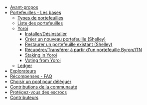 - [Avant-propos](fr/index.md)
- [Portefeuilles - Les bases](fr/wallets.md)
  - [Types de portefeuilles](fr/Wallets/types.md)
  - [Liste des portefeuilles](fr/Wallets/list.md)
  - [Yoroi](fr/Wallets/Yoroi/yoroi.md)
    - [Installer/Désinstaller](fr/Wallets/Yoroi/yoroi.md#install)
    - [Créer un nouveau portefeuille (Shelley)](fr/Wallets/Yoroi/create.md)
    - [Restaurer un portefeuille existant (Shelley)](fr/Wallets/Yoroi/restore.md)
    - [Récupérer/Transférer à partir d'un portefeuille Byron/ITN](fr/Wallets/Yoroi/transfer.md)
    - [Staking in Yoroi](fr/Wallets/Yoroi/staking.md)
    - [Voting from Yoroi](fr/Wallets/Yoroi/voting.md)
  - [Ledger](fr/ledger.md)
- [Explorateurs](fr/explorers.md)
- [Récompenses - FAQ](fr/rewards.md)
- [Choisir un pool pour déléguer](fr/select-pool-to-delegate.md)
- [Contributions de la communauté](fr/community-contrib.md) 
- [Protégez-vous des escrocs](fr/no-to-scam.md)
- [Contributeurs](fr/Contributors.md)

<!--details>
<summary>To - Do </summary>
> - [Not Started yet](index.md)
  - [Wallets](wallets.md)
    - [Daedalus](Wallets/daedalus.md)
      - [Versions and Platforms](Wallets/Daedalus/versions.md)
      - [How to Install/Upgrade](Wallets/Daedalus/install.md)
      - [Create a new Wallet](Wallets/Daedalus/create.md)
      - [Restore an existing Wallet](Wallets/Daedalus/restore.md)
      - [Delegating to a pool](Wallets/Daedalus/delegate.md)
      - [Upgrading Daedalus wallet](Wallets/Daedalus/upgrade.md)
      - [Queries/Known Issues](Wallets/Daedalus/issues.md)
        - [Access Denied during install](Wallets/Daedalus/issues.md)
        - [An error occurred while sending funds](Wallets/Daedalus/issues.md)
        - [Cardano Node Crashed upon launch](Wallets/Daedalus/issues.md)
        - [CPU Utilisation too high](Wallets/Daedalus/issues.md)
    - [Yoroi](Wallets/yoroi.md)
      - [Integration with Ledger](Wallets/Yoroi/ledger.md)
      - [Queries/Known Issues](Wallets/Yoroi/FAQ.md)
        - [Ledger connection stuck on "waiting for Commands.."](Wallets/Yoroi/FAQ.md#issues)
        - [Balance is incorrect in Yoroi interface](Wallets/Yoroi/FAQ.md#resync)
        - [Emergency Workarounds](Wallets/Yoroi/FAQ.md#workarounds)
  - [Appendix](index.md)
</details-->
